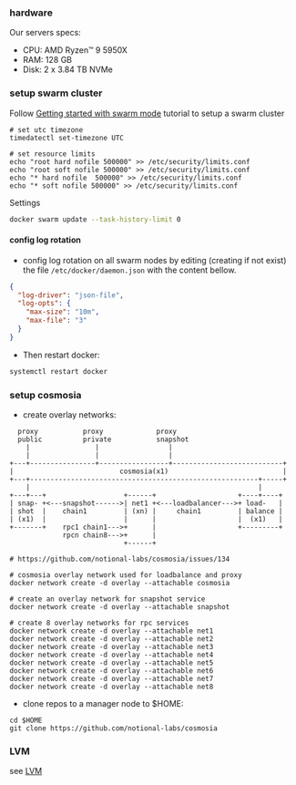 ### hardware
Our servers specs:
- CPU: AMD Ryzen™ 9 5950X
- RAM: 128 GB
- Disk: 2 x 3.84 TB NVMe


### setup swarm cluster
Follow [Getting started with swarm mode](https://docs.docker.com/engine/swarm/swarm-tutorial/) tutorial to setup a swarm cluster

```console
# set utc timezone
timedatectl set-timezone UTC

# set resource limits
echo "root hard nofile 500000" >> /etc/security/limits.conf
echo "root soft nofile 500000" >> /etc/security/limits.conf
echo "* hard nofile  500000" >> /etc/security/limits.conf
echo "* soft nofile 500000" >> /etc/security/limits.conf
```

Settings
```bash
docker swarm update --task-history-limit 0
```

#### config log rotation
- config log rotation on all swarm nodes by editing (creating if not exist) the file `/etc/docker/daemon.json` with the content bellow.
```json
{
  "log-driver": "json-file",
  "log-opts": {
    "max-size": "10m",
    "max-file": "3"
  }
}
```

- Then restart docker:
```bash
systemctl restart docker
```

### setup cosmosia

- create overlay networks:

```
  proxy           proxy             proxy
  public          private           snapshot
    |                |                 |
    |                |                 |
+---+----------------+-----------------+---------------------------+
|                          cosmosia(x1)                            |
+---+--------------------------------------------------------+-----+
    |                                                        |
+---+---+                   +------+                    +----+----+
| snap- +<---snapshot------>| net1 +<---loadbalancer--->+ load-   |
| shot  |    chain1         | (xn) |     chain1         | balance |
| (x1)  |                   |      |                    |  (x1)   |
+-------+    rpc1 chain1--->+      |                    +---------+ 
             rpcn chain8--->+      |                             
                            +------+                            
```




```console
# https://github.com/notional-labs/cosmosia/issues/134

# cosmosia overlay network used for loadbalance and proxy
docker network create -d overlay --attachable cosmosia

# create an overlay network for snapshot service
docker network create -d overlay --attachable snapshot

# create 8 overlay networks for rpc services
docker network create -d overlay --attachable net1
docker network create -d overlay --attachable net2
docker network create -d overlay --attachable net3
docker network create -d overlay --attachable net4
docker network create -d overlay --attachable net5
docker network create -d overlay --attachable net6
docker network create -d overlay --attachable net7
docker network create -d overlay --attachable net8
```

- clone repos to a manager node to $HOME:
```console
cd $HOME
git clone https://github.com/notional-labs/cosmosia
```

### LVM
see [LVM](./lvm.md)
